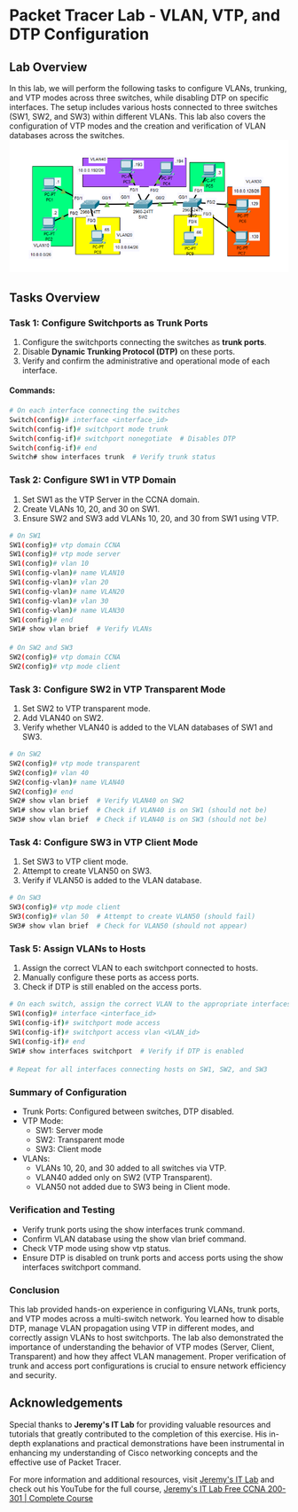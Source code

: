 # Packet Tracer Lab - VLAN, VTP, and DTP Configuration

## Lab Overview
In this lab, we will perform the following tasks to configure VLANs, trunking, and VTP modes across three switches, while disabling DTP on specific interfaces. The setup includes various hosts connected to three switches (SW1, SW2, and SW3) within different VLANs. This lab also covers the configuration of VTP modes and the creation and verification of VLAN databases across the switches.
<img src="https://github.com/ro-drick/VLAN-VTP-DTP-Configuration/blob/main/DTP%26VTP.PNG">
## Tasks Overview

### Task 1: Configure Switchports as Trunk Ports

1. Configure the switchports connecting the switches as **trunk ports**.
2. Disable **Dynamic Trunking Protocol (DTP)** on these ports.
3. Verify and confirm the administrative and operational mode of each interface.

#### Commands:
```bash
# On each interface connecting the switches
Switch(config)# interface <interface_id>
Switch(config-if)# switchport mode trunk
Switch(config-if)# switchport nonegotiate  # Disables DTP
Switch(config-if)# end
Switch# show interfaces trunk  # Verify trunk status
```
### Task 2: Configure SW1 in VTP Domain
1. Set SW1 as the VTP Server in the CCNA domain.
2. Create VLANs 10, 20, and 30 on SW1.
3. Ensure SW2 and SW3 add VLANs 10, 20, and 30 from SW1 using VTP.
```bash
# On SW1
SW1(config)# vtp domain CCNA
SW1(config)# vtp mode server
SW1(config)# vlan 10
SW1(config-vlan)# name VLAN10
SW1(config-vlan)# vlan 20
SW1(config-vlan)# name VLAN20
SW1(config-vlan)# vlan 30
SW1(config-vlan)# name VLAN30
SW1(config)# end
SW1# show vlan brief  # Verify VLANs

# On SW2 and SW3
SW2(config)# vtp domain CCNA
SW2(config)# vtp mode client
```
### Task 3: Configure SW2 in VTP Transparent Mode
1. Set SW2 to VTP transparent mode.
2. Add VLAN40 on SW2.
3. Verify whether VLAN40 is added to the VLAN databases of SW1 and SW3.
```bash
# On SW2
SW2(config)# vtp mode transparent
SW2(config)# vlan 40
SW2(config-vlan)# name VLAN40
SW2(config)# end
SW2# show vlan brief  # Verify VLAN40 on SW2
SW1# show vlan brief  # Check if VLAN40 is on SW1 (should not be)
SW3# show vlan brief  # Check if VLAN40 is on SW3 (should not be)
```
### Task 4: Configure SW3 in VTP Client Mode
1. Set SW3 to VTP client mode.
2. Attempt to create VLAN50 on SW3.
3. Verify if VLAN50 is added to the VLAN database.
```bash
# On SW3
SW3(config)# vtp mode client
SW3(config)# vlan 50  # Attempt to create VLAN50 (should fail)
SW3# show vlan brief  # Check for VLAN50 (should not appear)
```
### Task 5: Assign VLANs to Hosts
1. Assign the correct VLAN to each switchport connected to hosts.
2. Manually configure these ports as access ports.
3. Check if DTP is still enabled on the access ports.
```bash
# On each switch, assign the correct VLAN to the appropriate interfaces
SW1(config)# interface <interface_id>
SW1(config-if)# switchport mode access
SW1(config-if)# switchport access vlan <VLAN_id>
SW1(config-if)# end
SW1# show interfaces switchport  # Verify if DTP is enabled

# Repeat for all interfaces connecting hosts on SW1, SW2, and SW3
```
### Summary of Configuration
- Trunk Ports: Configured between switches, DTP disabled.
- VTP Mode:
    - SW1: Server mode
    - SW2: Transparent mode
    - SW3: Client mode
- VLANs:
    - VLANs 10, 20, and 30 added to all switches via VTP.
    - VLAN40 added only on SW2 (VTP Transparent).
    - VLAN50 not added due to SW3 being in Client mode.
### Verification and Testing
- Verify trunk ports using the show interfaces trunk command.
- Confirm VLAN database using the show vlan brief command.
- Check VTP mode using show vtp status.
- Ensure DTP is disabled on trunk ports and access ports using the show interfaces switchport command.

### Conclusion
This lab provided hands-on experience in configuring VLANs, trunk ports, and VTP modes across a multi-switch network. You learned how to disable DTP, manage VLAN propagation using VTP in different modes, and correctly assign VLANs to host switchports. The lab also demonstrated the importance of understanding the behavior of VTP modes (Server, Client, Transparent) and how they affect VLAN management. Proper verification of trunk and access port configurations is crucial to ensure network efficiency and security.
## Acknowledgements


Special thanks to **Jeremy's IT Lab** for providing valuable resources and tutorials that greatly contributed to the completion of this exercise. His in-depth explanations and practical demonstrations have been instrumental in enhancing my understanding of Cisco networking concepts and the effective use of Packet Tracer.

For more information and additional resources, visit [Jeremy's IT Lab](https://jeremysitlab.com/) and check out his YouTube for the full course, [Jeremy's IT Lab Free CCNA 200-301 | Complete Course](https://www.youtube.com/playlist?list=PLxbwE86jKRgMpuZuLBivzlM8s2Dk5lXBQ)
